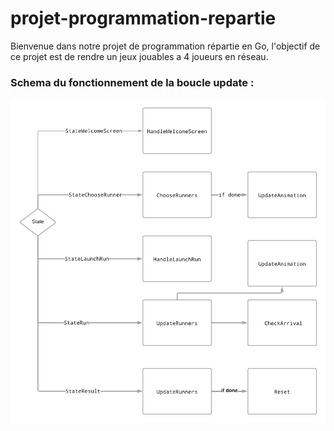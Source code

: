 # projet-programmation-repartie
Bienvenue dans notre projet de programmation répartie en Go, l'objectif de ce projet est de rendre un jeux jouables a 4 joueurs en réseau.


### Schema du fonctionnement de la boucle update :

![alt text](assets/DiagrammeUpdatefunction.png)